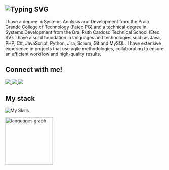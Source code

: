 ![Typing SVG](https://readme-typing-svg.demolab.com?font=Ubunto+mono&size=35&duration=8000&pause=1000&color=FFFFFF&width=435&lines=Hi!+I'm+Gustavo+Brito!)
----
 I have a degree in Systems Analysis and Development from the Praia Grande College of Technology (Fatec PG) and a technical degree in Systems Development from the Dra. Ruth Cardoso Technical School (Etec SV). I have a solid foundation in languages ​​and technologies such as Java, PHP, C#, JavaScript, Python, Jira, Scrum, Git and MySQL. I have extensive experience in projects that use agile methodologies, collaborating to ensure an efficient workflow and high-quality results.

## Connect with me!

<p align="left">
  <a href="https://www.linkedin.com/in/gustavobrito06/v">
    <img src="https://skillicons.dev/icons?i=linkedin" />
  </a>
  <a href="https://www.instagram.com/g.brito013/">
    <img src="https://skillicons.dev/icons?i=instagram" />
  </a>
  <a href="https://replit.com/@GB071">
    <img src="https://skillicons.dev/icons?i=replit" />
  </a>
</p>

## My stack


![My Skills](https://skillicons.dev/icons?i=java,spring,cs,php,js,react,python,mysql,angular&perline=10)

<div align="left">
  <img src="https://github-readme-stats.vercel.app/api/top-langs?username=GustavoBritodev&locale=en&hide_title=false&layout=compact&card_width=320&langs_count=5&theme=dark&hide_border=false&order=2" height="150" alt="languages graph"  />
</div>




